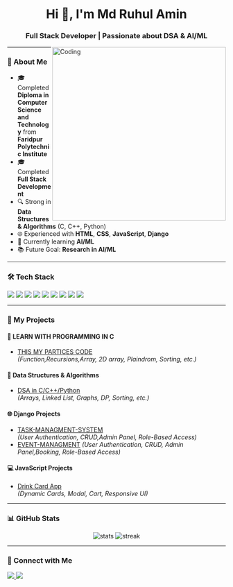 <h1 align="center">Hi 👋, I'm Md Ruhul Amin</h1>
<h3 align="center">Full Stack Developer | Passionate about DSA & AI/ML</h3>

<img align="right" alt="Coding" width="400" src="https://media.giphy.com/media/qgQUggAC3Pfv687qPC/giphy.gif">

---

### 🌟 About Me
- 🎓 Completed **Diploma in Computer Science and Technology** from **Faridpur Polytechnic Institute**  
- 🎓 Completed **Full Stack Development**  
- 🔍 Strong in **Data Structures & Algorithms** (C, C++, Python)  
- 🌐 Experienced with **HTML**, **CSS**, **JavaScript**, **Django**  
- 🚀 Currently learning **AI/ML**  
- 📚 Future Goal: **Research in AI/ML**

---

### 🛠️ Tech Stack
<p>
  <img src="https://img.shields.io/badge/C-00599C?style=for-the-badge&logo=c&logoColor=white"/>
  <img src="https://img.shields.io/badge/C++-00599C?style=for-the-badge&logo=cplusplus&logoColor=white"/>
  <img src="https://img.shields.io/badge/Python-3776AB?style=for-the-badge&logo=python&logoColor=white"/>
  <img src="https://img.shields.io/badge/Django-092E20?style=for-the-badge&logo=django&logoColor=white"/>
  <img src="https://img.shields.io/badge/JavaScript-F7DF1E?style=for-the-badge&logo=javascript&logoColor=black"/>
  <img src="https://img.shields.io/badge/HTML5-E34F26?style=for-the-badge&logo=html5&logoColor=white"/>
  <img src="https://img.shields.io/badge/CSS3-1572B6?style=for-the-badge&logo=css3&logoColor=white"/>
  <img src="https://img.shields.io/badge/MySQL-4479A1?style=for-the-badge&logo=mysql&logoColor=white"/>
  <img src="https://img.shields.io/badge/PostgreSQL-336791?style=for-the-badge&logo=postgresql&logoColor=white"/>
</p>

---

### 📂 My Projects
#### **📘 LEARN WITH PROGRAMMING IN C**
- [THIS MY PARTICES CODE  ](https://github.com/MD-RUHUL-AMIN30167/C-PARTICES)  
*(Function,Recursions,Array, 2D array, Plaindrom, Sorting, etc.)*

#### **📘 Data Structures & Algorithms**
- [DSA in C/C++/Python](https://github.com/MD-RUHUL-AMIN30167)  
*(Arrays, Linked List, Graphs, DP, Sorting, etc.)*

#### **🌐 Django Projects**
- [TASK-MANAGMENT-SYSTEM](https://github.com/MD-RUHUL-AMIN30167/task-manegment-first-dj)  
*(User Authentication, CRUD,Admin Panel, Role-Based Access)*
- [EVENT-MANAGMENT](https://github.com/MD-RUHUL-AMIN30167/event-managment.git)
*(User Authentication, CRUD, Admin Panel,Booking, Role-Based Access)*

#### **💻 JavaScript Projects**
- [Drink Card App](https://github.com/MD-RUHUL-AMIN30167/drink-card-app)  
*(Dynamic Cards, Modal, Cart, Responsive UI)*

---

### 📊 GitHub Stats
<p align="center">
  <img src="https://github-readme-stats.vercel.app/api?username=MD-RUHUL-AMIN30167&show_icons=true&theme=tokyonight" alt="stats" />
  <img src="https://github-readme-streak-stats.herokuapp.com/?user=MD-RUHUL-AMIN30167&theme=tokyonight" alt="streak" />
</p>

---

### 🤝 Connect with Me
<p>
  <a href="https://www.linkedin.com/in/md-ruhul-amin/" target="_blank">
    <img src="https://img.shields.io/badge/LinkedIn-0A66C2?style=for-the-badge&logo=linkedin&logoColor=white"/>
  </a>
  <a href="mailto:md.ruhulamin@example.com">
    <img src="https://img.shields.io/badge/Email-D14836?style=for-the-badge&logo=gmail&logoColor=white"/>
  </a>
</p>
